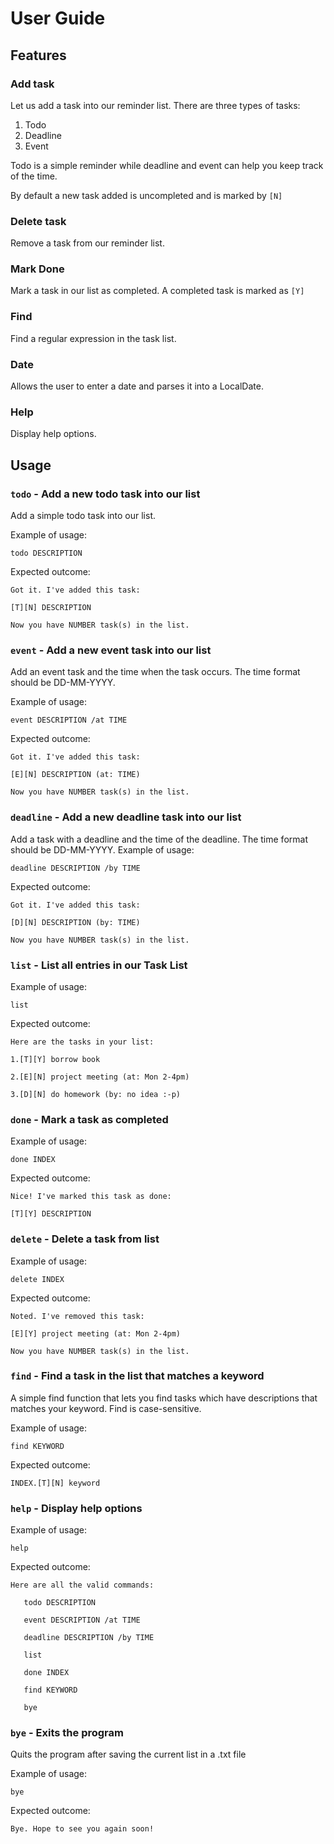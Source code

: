 # User Guide

## Features 

### Add task
Let us add a task into our reminder list. There are three types of tasks:
1. Todo
2. Deadline
3. Event

Todo is a simple reminder while deadline and event can help you keep track of the time.

By default a new task added is uncompleted and is marked by `[N]`

### Delete task
Remove a task from our reminder list.

### Mark Done
Mark a task in our list as completed. A completed task is marked as `[Y]`

### Find 
Find a regular expression in the task list.

### Date
Allows the user to enter a date and parses it into a LocalDate.

### Help
Display help options.
## Usage

### `todo` - Add a new todo task into our list

Add a simple todo task into our list.

Example of usage: 

`todo DESCRIPTION`

Expected outcome:

`Got it. I've added this task: `

`[T][N] DESCRIPTION`

`Now you have NUMBER task(s) in the list.`
### `event` - Add a new event task into our list

Add an event task and the time when the task occurs. The time format should be DD-MM-YYYY.

Example of usage: 

`event DESCRIPTION /at TIME`

Expected outcome:

`Got it. I've added this task: `

`[E][N] DESCRIPTION (at: TIME)`

`Now you have NUMBER task(s) in the list.`
### `deadline` - Add a new deadline task into our list

Add a task with a deadline and the time of the deadline. The time format should be DD-MM-YYYY.
Example of usage: 

`deadline DESCRIPTION /by TIME`

Expected outcome:

`Got it. I've added this task: `

`[D][N] DESCRIPTION (by: TIME)`

`Now you have NUMBER task(s) in the list.`

### `list` - List all entries in our Task List
Example of usage: 

`list`

Expected outcome:

`Here are the tasks in your list:`

`1.[T][Y] borrow book`

`2.[E][N] project meeting (at: Mon 2-4pm)`

`3.[D][N] do homework (by: no idea :-p)`

### `done` - Mark a task as completed

Example of usage: 

`done INDEX`

Expected outcome:


`Nice! I've marked this task as done: `

`[T][Y] DESCRIPTION`
### `delete` - Delete a task from list

Example of usage: 

`delete INDEX`

Expected outcome:

`Noted. I've removed this task: `

`[E][Y] project meeting (at: Mon 2-4pm)`

`Now you have NUMBER task(s) in the list.`

### `find` - Find a task in the list that matches a keyword
A simple find function that lets you find tasks which have descriptions that matches your keyword. Find is case-sensitive.

Example of usage: 

`find KEYWORD`

Expected outcome:

`INDEX.[T][N] keyword`

### `help` - Display help options
Example of usage:

`help`

Expected outcome:

`Here are all the valid commands:`

`   todo DESCRIPTION`

`   event DESCRIPTION /at TIME`

`   deadline DESCRIPTION /by TIME`

`   list`

`   done INDEX`

`   find KEYWORD`

`   bye`

### `bye` - Exits the program

Quits the program after saving the current list in a .txt file

Example of usage:

`bye`

Expected outcome:

`Bye. Hope to see you again soon!`
